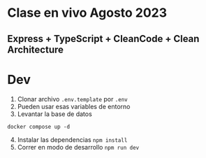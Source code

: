 
# Clase en vivo Agosto 2023
## Express + TypeScript + CleanCode + Clean Architecture

# Dev

1. Clonar archivo ```.env.template``` por ```.env```
2. Pueden usar esas variables de entorno
3. Levantar la base de datos
```
docker compose up -d
```
4. Instalar las dependencias ```npm install```
5. Correr en modo de desarrollo ```npm run dev```


